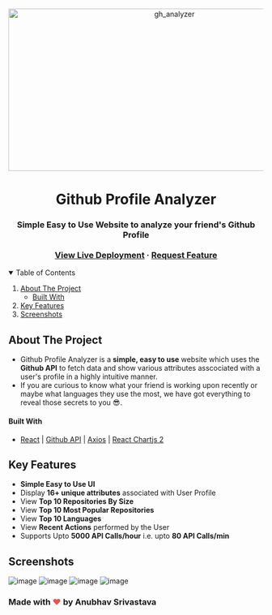 <!-- Header Image -->
<br />
<p align="center">
  <img src="https://socialify.git.ci/AnubhavSrivastavaGithub/gh_analyzer/image?font=Bitter&forks=1&issues=1&language=1&name=1&owner=1&pattern=Charlie%20Brown&pulls=1&stargazers=1&theme=Dark" alt="gh_analyzer" width="640" height="320" />

  <h1 align="center">Github Profile Analyzer</h1>

  <h3 align="center">
    Simple Easy to Use Website to analyze your friend's Github Profile
    <br />
    <br />
    <a href="https://ghanalyzer.netlify.app/">View Live Deployment</a>
    ·
    <a href="https://github.com/AnubhavSrivastavaGithub/gh_analyzer/issues">Request Feature</a>
  </h3>
</p>

<!-- TABLE OF CONTENTS -->
<details open="open">
  <summary>Table of Contents</summary>
  <ol>
    <li>
      <a href="#about-the-project">About The Project</a>
      <ul>
        <li><a href="#built-with">Built With</a></li>
      </ul>
    </li>
    <li>
      <a href="#key-features">Key Features</a>
    </li>
    <li><a href="#screenshots">Screenshots</a></li>
  </ol>
</details>

<!-- ABOUT THE PROJECT -->

## About The Project

- Github Profile Analyzer is a **simple, easy to use** website which uses the **Github API** to fetch data and show various attributes asscociated with a user's profile in a highly intuitive manner.
- If you are curious to know what your friend is working upon recently or maybe what languages they use the most, we have got everything to reveal those secrets to you :sunglasses:.

#### Built With

- [React](https://reactjs.org/) | [Github API](https://docs.github.com/en/rest) | [Axios](https://www.npmjs.com/package/axios) | [React Chartjs 2](https://www.npmjs.com/package/react-chartjs-2)

<!-- Key Features -->

## Key Features

- **Simple Easy to Use UI**
- Display **16+ unique attributes** associated with User Profile
- View **Top 10 Repositories By Size**
- View **Top 10 Most Popular Repositories**
- View **Top 10 Languages**
- View **Recent Actions** performed by the User
- Supports Upto **5000 API Calls/hour** i.e. upto **80 API Calls/min**

<!-- Screenshots -->

## Screenshots
![image](https://user-images.githubusercontent.com/50038824/158022685-dd2ca810-417a-40c4-b64d-4ea8199790ba.png)
![image](https://user-images.githubusercontent.com/50038824/158022324-1abe152a-08db-4df6-bea8-9880140a2094.png)
![image](https://user-images.githubusercontent.com/50038824/158022332-a3b23724-d62e-478e-ac77-2d765e399310.png)
![image](https://user-images.githubusercontent.com/50038824/158022336-4a3060b0-68b6-47d6-a622-9614f66f9216.png)



<!-- Made with Love -->

### Made with <span style="color: #e25555;">&#9829;</span> by Anubhav Srivastava

